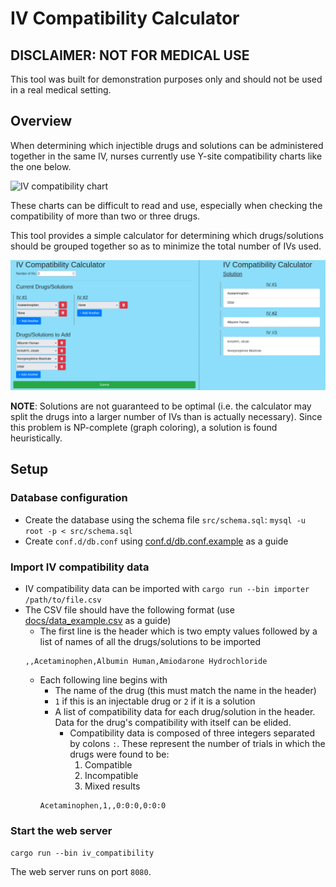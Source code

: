 # IV Compatibility Calculator
## DISCLAIMER: NOT FOR MEDICAL USE

This tool was built for demonstration purposes only and should not be used in a real medical setting.

## Overview

When determining which injectible drugs and solutions can be administered together in the same IV,
nurses currently use Y-site compatibility charts like the one below.

![IV compatibility chart](https://kingguide.com/prodimages/cc-600.png)

These charts can be difficult to read and use, especially when checking the compatibility of more
than two or three drugs.

This tool provides a simple calculator for determining which drugs/solutions should be
grouped together so as to minimize the total number of IVs used.

![Calculator interface](docs/img/example.png)

**NOTE**: Solutions are not guaranteed to be optimal (i.e. the calculator may split the drugs into a larger number of IVs than is actually necessary). Since this problem is NP-complete (graph coloring), a solution is found heuristically.

## Setup
### Database configuration
- Create the database using the schema file `src/schema.sql`: `mysql -u root -p < src/schema.sql`
- Create `conf.d/db.conf` using [conf.d/db.conf.example](conf.d/db.conf.example) as a guide

### Import IV compatibility data
- IV compatibility data can be imported with `cargo run --bin importer /path/to/file.csv`
- The CSV file should have the following format (use [docs/data_example.csv](docs/data_example.csv) as a guide)
  - The first line is the header which is two empty values followed by a list of names of all the drugs/solutions to be imported
  ```
  ,,Acetaminophen,Albumin Human,Amiodarone Hydrochloride
  ```
  - Each following line begins with
    - The name of the drug (this must match the name in the header)
    - `1` if this is an injectable drug or `2` if it is a solution
    - A list of compatibility data for each drug/solution in the header. Data for the drug's compatibility with itself can be elided.
      - Compatibility data is composed of three integers separated by colons `:`. These represent the number of trials in which the drugs were found to be:
        1. Compatible
        2. Incompatible
        3. Mixed results
    ```
    Acetaminophen,1,,0:0:0,0:0:0
    ``` 

### Start the web server
`cargo run --bin iv_compatibility`

The web server runs on port `8080`.